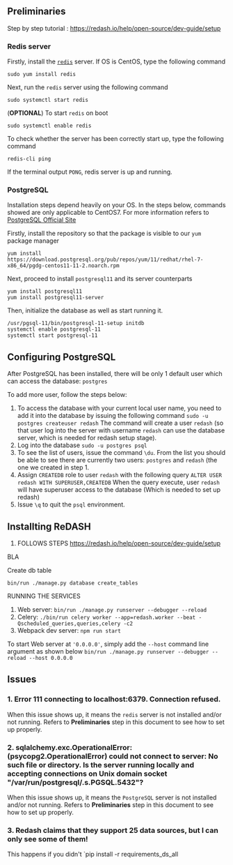 ## Preliminaries
Step by step tutorial : https://redash.io/help/open-source/dev-guide/setup
### Redis server
Firstly, install the [`redis`](https://linode.com/docs/databases/redis/install-and-configure-redis-on-centos-7/) server. If OS is CentOS, type the following command
```
sudo yum install redis
```

Next, run the `redis` server using the following command
```
sudo systemctl start redis
```

(**OPTIONAL**) To start `redis` on boot
```
sudo systemctl enable redis
```

To check whether the server has been correctly start up, type the following command
```
redis-cli ping
```
If the terminal output `PONG`, redis server is up and running.

### PostgreSQL
Installation steps depend heavily on your OS. In the steps below, commands showed are only applicable to CentOS7. For more information refers to [PostgreSQL Official Site](https://www.postgresql.org/download/linux/redhat/)

Firstly, install the repository so that the package is visible to our `yum` package manager
```
yum install https://download.postgresql.org/pub/repos/yum/11/redhat/rhel-7-x86_64/pgdg-centos11-11-2.noarch.rpm
```

Next, proceed to install `postgresql11` and its server counterparts
```
yum install postgresql11
yum install postgresql11-server
```

Then, initialize the database as well as start running it.
```
/usr/pgsql-11/bin/postgresql-11-setup initdb  
systemctl enable postgresql-11  
systemctl start postgresql-11
```

## Configuring PostgreSQL 
After PostgreSQL has been installed, there will be only 1 default user which can access the database: `postgres`

To add more user, follow the steps below:

1. To access the database with your current local user name, you need to add it into the database by issuing the following command
	`sudo -u postgres createuser redash`
	The command will create a user `redash` (so that user log into the server with username `redash` can use the database server, which is needed for redash setup stage).
2. Log into the database
	`sudo -u postgres psql`
3. To see the list of users, issue the command `\du`. From the list you should be able to see there are currently two users: `postgres` and `redash` (the one we created in step 1. 
4. Assign `CREATEDB` role to user `redash` with the following query
	`ALTER USER redash WITH SUPERUSER,CREATEDB`
	When the query execute, user `redash` will have superuser access to the database (Which is needed to set up redash)
5. Issue `\q` to quit the `psql` environment.


## Installting ReDASH

1. FOLLOWS STEPS
 https://redash.io/help/open-source/dev-guide/setup

BLA

Create db table 
```
bin/run ./manage.py database create_tables
```

RUNNING THE SERVICES

1. Web server:  `bin/run ./manage.py runserver --debugger --reload`
2. Celery:  `./bin/run celery worker --app=redash.worker --beat -Qscheduled_queries,queries,celery -c2`
3. Webpack dev server:  `npm run start`

To start Web server at `'0.0.0.0'`, simply add the `--host` command line argument as shown below
`bin/run ./manage.py runserver --debugger --reload --host 0.0.0.0`

## Issues
### 1. Error 111 connecting to localhost:6379. Connection refused. 
When this issue shows up, it means the `redis` server is not installed and/or not running. Refers to **Preliminaries** step in this document to see how to set up properly.

### 2. sqlalchemy.exc.OperationalError: (psycopg2.OperationalError) could not connect to server: No such file or directory. Is the server running locally and accepting connections on Unix domain socket "/var/run/postgresql/.s.PGSQL.5432"? 
When this issue shows up, it means the `PostgreSQL` server is not installed and/or not running. Refers to **Preliminaries** step in this document to see how to set up properly.

### 3. Redash claims that they support 25 data sources, but I can only see some of them! 
This happens if you didn't `pip install -r requirements_ds_all
<!--stackedit_data:
eyJoaXN0b3J5IjpbMzA4NDM2NjYxLDk3MzA0NjUwNSwtMTA2NT
M2OTcxMF19
-->